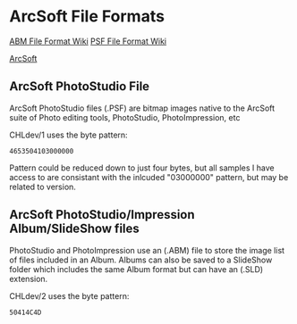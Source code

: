 # ArcSoft File Formats

[ABM File Format Wiki](http://fileformats.archiveteam.org/wiki/Arcsoft_Album/Slide_Show)
[PSF File Format Wiki](http://fileformats.archiveteam.org/wiki/PSF_(PhotoStudio))

[ArcSoft](https://www.arcsoft.com/)

## ArcSoft PhotoStudio File
ArcSoft PhotoStudio files (.PSF) are bitmap images native to the ArcSoft suite of Photo editing tools, PhotoStudio, PhotoImpression, etc

CHLdev/1 uses the byte pattern:
```
4653504103000000
```
Pattern could be reduced down to just four bytes, but all samples I have access to are consistant with the inlcuded "03000000" pattern, but may be related to version.

## ArcSoft PhotoStudio/Impression Album/SlideShow files
PhotoStudio and PhotoImpression use an (.ABM) file to store the image list of files included in an Album. Albums can also be saved to a SlideShow folder which includes the same Album format but can have an (.SLD) extension. 

CHLdev/2 uses the byte pattern:
```
50414C4D
```